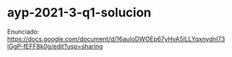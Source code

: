 # ayp-2021-3-q1-solucion
Enunciado: https://docs.google.com/document/d/16auIoDWOEp67yHvA5ILLYqxnydnI73lGgP-fEFF8k0g/edit?usp=sharing
